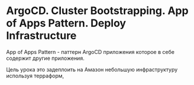 # ArgoCD. Cluster Bootstrapping. App of Apps Pattern. Deploy Infrastructure

App of Apps Pattern - паттерн ArgoCD приложения которое в себе содержит другие приложения.

Цель урока это задеплоить на Амазон небольшую инфраструктуру используя терраформ,  
